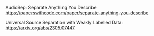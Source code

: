AudioSep: Separate Anything You Describe
https://paperswithcode.com/paper/separate-anything-you-describe

Universal Source Separation with Weakly Labelled Data:
https://arxiv.org/abs/2305.07447
